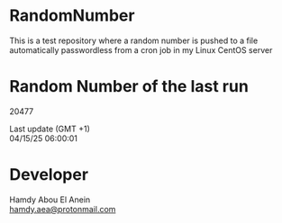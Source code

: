 # RandomNumber    
This is a test repository where a random number is pushed to a file automatically passwordless from a cron job in my Linux CentOS server    
# Random Number of the last run   
20477
      
Last update (GMT +1)    
04/15/25 06:00:01
# Developer    
Hamdy Abou El Anein   
hamdy.aea@protonmail.com
